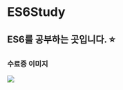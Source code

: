 # ES6Study
## ES6를 공부하는 곳입니다. ⭐
### 수료증 이미지

<img src="https://user-images.githubusercontent.com/48716775/76361894-49d79a00-6363-11ea-9c9e-0631293a63dd.png"></img>
